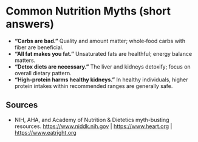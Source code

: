 # Common Nutrition Myths (short answers)

- **“Carbs are bad.”** Quality and amount matter; whole‑food carbs with fiber are beneficial.
- **“All fat makes you fat.”** Unsaturated fats are healthful; energy balance matters.
- **“Detox diets are necessary.”** The liver and kidneys detoxify; focus on overall dietary pattern.
- **“High‑protein harms healthy kidneys.”** In healthy individuals, higher protein intakes within recommended ranges are generally safe.

## Sources
- NIH, AHA, and Academy of Nutrition & Dietetics myth-busting resources. https://www.niddk.nih.gov  | https://www.heart.org  | https://www.eatright.org
